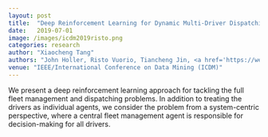 ```yaml
---
layout: post
title:  "Deep Reinforcement Learning for Dynamic Multi-Driver Dispatching and Repositioning Problem"
date:   2019-07-01
image: /images/icdm2019risto.png
categories: research
author: "Xiaocheng Tang"
authors: "John Holler, Risto Vuorio, Tiancheng Jin, <a href='https://web.eecs.umich.edu/~baveja/'>Satinder Singh</a>, Zhiwei Qin, Jieping Ye, <strong>Xiaocheng Tang</strong>, Yan Jiao, and Chenxi Wang"
venue: "IEEE/International Conference on Data Mining (ICDM)"
---
```

We present a deep reinforcement learning approach for tackling the full fleet management and dispatching problems. In addition to treating the drivers as individual agents, we consider the problem from a system-centric perspective, where a central fleet  management agent is responsible for  decision-making  for  all  drivers.
